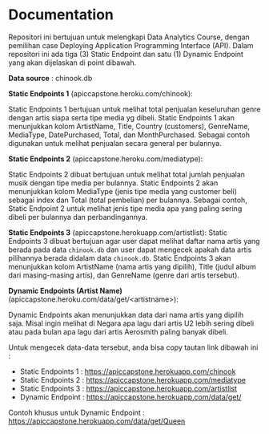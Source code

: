 # Documentation
Repositori ini bertujuan untuk melengkapi Data Analytics Course, dengan pemilihan case Deploying Application Programming Interface (API).
Dalam repositori ini ada tiga (3) Static Endpoint dan satu (1) Dynamic Endpoint yang akan dijelaskan di point dibawah.

**Data source** : chinook.db

**Static Endpoints 1** (apiccapstone.heroku.com/chinook): 

Static Endpoints 1 bertujuan untuk melihat total penjualan keseluruhan genre dengan artis siapa serta tipe media yg dibeli. Static Endpoints 1 akan menunjukkan kolom ArtistName, Title, Country (customers), GenreName, MediaType, DatePurchased, Total, dan MonthPurchased. Sebagai contoh digunakan untuk melihat penjualan secara general per bulannya.

**Static Endpoints 2** (apiccapstone.heroku.com/mediatype):

Static Endpoints 2 dibuat bertujuan untuk melihat total jumlah penjualan musik dengan tipe media per bulannya. Static Endpoints 2 akan menunjukkan kolom MediaType (jenis tipe media yang customer beli) sebagai index dan Total (total pembelian) per bulannya. Sebagai contoh, Static Endpoint 2 untuk melihat jenis tipe media apa yang paling sering dibeli per bulannya dan perbandingannya.

**Static Endpoints 3** (apiccapstone.herokuapp.com/artistlist):
Static Endpoints 3 dibuat bertujuan agar user dapat melihat daftar nama artis yang berada pada data `chinook.db` dan user dapat mengecek apakah data artis pilihannya berada didalam data `chinook.db`. Static Endpoints 3 akan menunjukkan kolom ArtistName (nama artis yang dipilih), Title (judul album dari masing-masing artis), dan GenreName (genre dari artis tersebut).

**Dynamic Endpoints (Artist Name)** (apiccapstone.heroku.com/data/get/&lt;artistname&gt;): 
  
Dynamic Endpoints akan menunjukkan data dari nama artis yang dipilih saja. Misal ingin melihat di Negara apa lagu dari artis U2 lebih sering dibeli atau pada bulan apa lagu dari artis Aerosmith paling banyak dibeli.



Untuk mengecek data-data tersebut, anda bisa copy tautan link dibawah ini :
- Static Endpoints 1 : https://apiccapstone.herokuapp.com/chinook
- Static Endpoints 2 : https://apiccapstone.herokuapp.com/mediatype
- Static Endpoints 3 : https://apiccapstone.herokuapp.com/artistlist
- Dynamic Endpoint   : https://apiccapstone.herokuapp.com/data/get/<artistname>

Contoh khusus untuk Dynamic Endpoint : https://apiccapstone.herokuapp.com/data/get/Queen 
